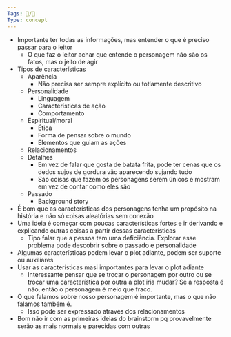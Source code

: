 ```yaml
---
Tags: 🧵/🌱
Type: concept
---
```

-   Importante ter todas as informações, mas entender o que é preciso passar para o leitor
    -   O que faz o leitor achar que entende o personagem não são os fatos, mas o jeito de agir
-   Tipos de características
    -   Aparência
        -   Não precisa ser sempre explícito ou totlamente descritivo
    -   Personalidade
        -   Linguagem
        -   Características de ação
        -   Comportamento
    -   Espiritual/moral
        -   Ética
        -   Forma de pensar sobre o mundo
        -   Elementos que guiam as ações
    -   Relacionamentos
    -   Detalhes
        -   Em vez de falar que gosta de batata frita, pode ter cenas que os dedos sujos de gordura vão aparecendo sujando tudo
        -   São coisas que fazem os personagens serem únicos e mostram em vez de contar como eles são
    -   Passado
        -   Background story
-   É bom que as características dos personagens tenha um propósito na história e não só coisas aleatórias sem conexão
-   Uma ideia é começar com poucas características fortes e ir derivando e explicando outras coisas a partir dessas características
    -   Tipo falar que a pessoa tem uma deficiência. Explorar esse problema pode descobrir sobre o passado e personalidade
-   Algumas características podem levar o plot adiante, podem ser suporte ou auxiliares
-   Usar as características masi importantes para levar o plot adiante
    -   Interessante pensar que se trocar o personagem por outro ou se trocar uma característica por outra a plot iria mudar? Se a resposta é não, então o personagem é meio que fraco.
-   O que falamos sobre nosso personagem é importante, mas o que não falamos também é.
    -   Isso pode ser expressado através dos relacionamentos
-   Bom não ir com as primeiras ideias do brainstorm pq provavelmente serão as mais normais e parecidas com outras